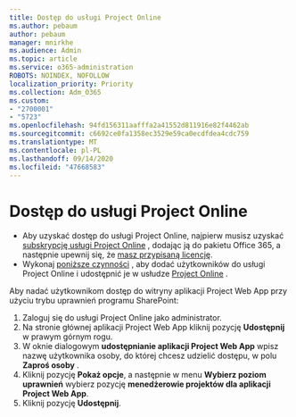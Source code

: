 ```yaml
---
title: Dostęp do usługi Project Online
ms.author: pebaum
author: pebaum
manager: mnirkhe
ms.audience: Admin
ms.topic: article
ms.service: o365-administration
ROBOTS: NOINDEX, NOFOLLOW
localization_priority: Priority
ms.collection: Adm_O365
ms.custom:
- "2700001"
- "5723"
ms.openlocfilehash: 94fd156311aafffa2a41552d811916e82f4462ab
ms.sourcegitcommit: c6692ce0fa1358ec3529e59ca0ecdfdea4cdc759
ms.translationtype: MT
ms.contentlocale: pl-PL
ms.lasthandoff: 09/14/2020
ms.locfileid: "47668583"
---
```

# <a name="access-project-online"></a>Dostęp do usługi Project Online

- Aby uzyskać dostęp do usługi Project Online, najpierw musisz uzyskać [subskrypcję usługi Project Online](https://docs.microsoft.com/ProjectOnline/get-started-with-project-online) , dodając ją do pakietu Office 365, a następnie upewnij się, że [masz przypisaną licencję](https://docs.microsoft.com/ProjectOnline/step-1-sign-up-for-project-online#next-make-sure-you-can-get-in).
- Wykonaj [poniższe czynności](https://docs.microsoft.com/ProjectOnline/step-2-add-people-to-project-online) , aby dodać użytkowników do usługi Project Online i udostępnić je w usłudze [Project Online](https://docs.microsoft.com/ProjectOnline/step-2-add-people-to-project-online#4-finally-share-project-online-with-the-people-you-added) .

Aby nadać użytkownikom dostęp do witryny aplikacji Project Web App przy użyciu trybu uprawnień programu SharePoint:

1. Zaloguj się do usługi Project Online jako administrator.
2. Na stronie głównej aplikacji Project Web App kliknij pozycję **Udostępnij** w prawym górnym rogu.
3. W oknie dialogowym **udostępnianie aplikacji Project Web App** wpisz nazwę użytkownika osoby, do której chcesz udzielić dostępu, w polu **Zaproś osoby** .
4. Kliknij pozycję **Pokaż opcje**, a następnie w menu **Wybierz poziom uprawnień** wybierz pozycję **menedżerowie projektów dla aplikacji Project Web App**.
5. Kliknij pozycję **Udostępnij**.
